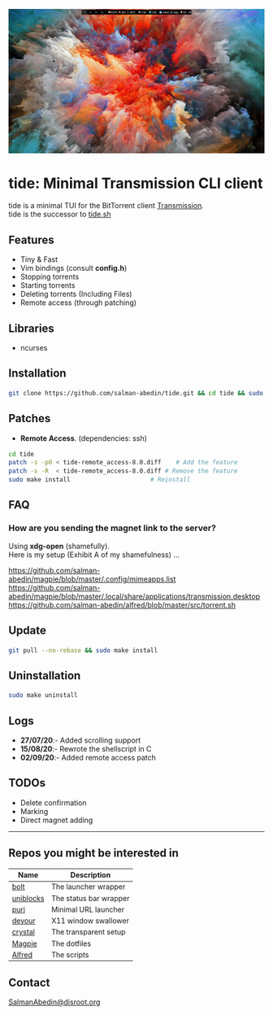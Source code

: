 ![](preview.gif)

# tide: Minimal Transmission CLI client

tide is a minimal TUI for the BitTorrent client [Transmission](https://transmissionbt.com/).  
tide is the successor to [tide.sh](https://github.com/salman-abedin/tide.sh)

## Features

-  Tiny & Fast
-  Vim bindings (consult **config.h**)
-  Stopping torrents
-  Starting torrents
-  Deleting torrents (Including Files)
-  Remote access (through patching)

## Libraries

-  ncurses

## Installation

```sh
git clone https://github.com/salman-abedin/tide.git && cd tide && sudo make install
```

## Patches

-  **Remote Access**. (dependencies: ssh)

```sh
cd tide
patch -s -p0 < tide-remote_access-8.0.diff    # Add the feature
patch -s -R  < tide-remote_access-8.0.diff # Remove the feature
sudo make install                      # Reinstall
```

## FAQ

### How are you sending the magnet link to the server?

Using **xdg-open** (shamefully).  
Here is my setup (Exhibit A of my shamefulness) ...

https://github.com/salman-abedin/magpie/blob/master/.config/mimeapps.list  
https://github.com/salman-abedin/magpie/blob/master/.local/share/applications/transmission.desktop  
https://github.com/salman-abedin/alfred/blob/master/src/torrent.sh

## Update

```sh
git pull --no-rebase && sudo make install
```

## Uninstallation

```sh
sudo make uninstall
```

## Logs

-  **27/07/20**:- Added scrolling support
-  **15/08/20**:- Rewrote the shellscript in C
-  **02/09/20**:- Added remote access patch

## TODOs

-  Delete confirmation
-  Marking
-  Direct magnet adding

---

## Repos you might be interested in

| Name                                                    | Description            |
| ------------------------------------------------------- | ---------------------- |
| [bolt](https://github.com/salman-abedin/bolt)           | The launcher wrapper   |
| [uniblocks](https://github.com/salman-abedin/uniblocks) | The status bar wrapper |
| [puri](https://github.com/salman-abedin/puri)           | Minimal URL launcher   |
| [devour](https://github.com/salman-abedin/devour)       | X11 window swallower   |
| [crystal](https://github.com/salman-abedin/crystal)     | The transparent setup  |
| [Magpie](https://github.com/salman-abedin/magpie)       | The dotfiles           |
| [Alfred](https://github.com/salman-abedin/alfred)       | The scripts            |

## Contact

SalmanAbedin@disroot.org
